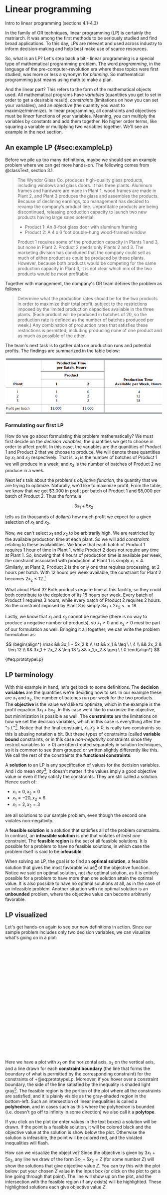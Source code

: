 # Linear programming

<div class='lectureVideoEmbed' video-id='0b552ccb31c34eab8f6f6d658afd32c61d' video-date='2023-08-28'>Intro to linear programming (sections 4.1-4.3)</div>

In the family of OR techniques, linear programming (LP) is certainly the matriarch. It was among the first methods to be seriously studied and find broad applications. To this day, LPs are relevant and used across industry to inform decision-making and help best make use of scarce resources.

So, what is an LP? Let's step back a bit - linear programming is a special type of mathematical programming problem. The word _programming_, in the language of the pre-computer-revolution era where these topics were first studied, was more or less a synonym for _planning_. So mathematical programming just means using math to make a plan.

And the linear part? This refers to the form of the mathematical objects used. All mathematical programs have _variables_ (quantities you get to set in order to get a desirable result), _constraints_ (limitations on how you can set your variables), and an _objective_ (the quantity you want to maximize/minimize). In linear programming, all constraints and objectives must be _linear_ functions of your variables. Meaning, you can multiply the variables by constants and add them together. No higher order terms, like squaring a variable or multiplying two variables together. We'll see an example in the next section.

## An example LP {#sec:exampleLp}

Before we pile up too many definitions, maybe we should see an example problem where we can get more hands-on. The following comes from @classText, section 3.1.

> The Wyndor Glass Co. produces high-quality glass products, including windows and
> glass doors. It has three plants. Aluminum frames and hardware are made in Plant 1, wood
> frames are made in Plant 2, and Plant 3 produces the glass and assembles the products.
> Because of declining earnings, top management has decided to revamp the company’s
> product line. Unprofitable products are being discontinued, releasing production capacity
> to launch two new products having large sales potential:
>
> - Product 1: An 8-foot glass door with aluminum framing
> - Product 2: A 4 x 6 foot double-hung wood-framed window
>
> Product 1 requires some of the production capacity in Plants 1 and 3, but none in Plant 2.
> Product 2 needs only Plants 2 and 3. The marketing division has concluded that the company
> could sell as much of either product as could be produced by these plants. However,
> because both products would be competing for the same production capacity in Plant 3, it
> is not clear which mix of the two products would be most profitable.

Together with management, the company's OR team defines the problem as follows:

> Determine what the production rates should be for the two products in order to maximize
> their total profit, subject to the restrictions imposed by the limited production capacities
> available in the three plants. (Each product will be produced in batches of 20, so the
> production rate is defined as the number of batches produced per week.) Any combination
> of production rates that satisfies these restrictions is permitted, including producing none
> of one product and as much as possible of the other.

The team's next task is to gather data on production runs and potential profits. The findings are summarized in the table below:

![Data for the Wyndor Glass Co. problem [@classText]](images/lp-example-data.png)

### Formulating our first LP

How do we go about formulating this problem mathematically? We must first decide on the _decision variables_, the quantities we get to choose in order to affect profit. In this case, the variables are the quantities of Product 1 and Product 2 that we choose to produce. We will denote these quantities by $x_1$ and $x_2$ respectively. That is, $x_1$ is the number of batches of Product 1 we will produce in a week, and $x_2$ is the number of batches of Product 2 we produce in a week.

Next let's talk about the problem's _objective function_, the quantity that we are trying to optimize. Naturally, we'd like to maximize profit. From the table, we know that we get $3,000 in profit per batch of Product 1 and $5,000 per batch of Product 2. Thus the formula

$$
3x_1 + 5x_2
$$

tells us (in thousands of dollars) how much profit we expect for a given selection of $x_1$ and $x_2$.

Now, we can't select $x_1$ and $x_2$ to be arbitrarily high. We are restricted by the available production time at each plant. So we will add _constraints_ relating to these availabilities. We know that each batch of Product 1 requires 1 hour of time in Plant 1, while Product 2 does not require any time at Plant 1. So, knowing that 4 hours of production time is available per week, the constraint associated with production at Plant 1 is simply $x_1 \leq 4$. Similarly, at Plant 2, Product 2 is the only one that requires processing, at 2 hours per batch. With 12 hours per week available, the constraint for Plant 2 becomes $2x_2 \leq 12$.[^reducedTerms]

[^reducedTerms]: You might look at this and think "that just means $x_2 \leq 6$." You would be correct, and it would be completely valid to use that constraint instead.

What about Plant 3? Both products require time at this facility, so they could both contribute to the depletion of its 18 hours per week. Every batch of Product 1 requires 3 hours, while every batch of Product 2 requires 2 hours. So the constraint imposed by Plant 3 is simply $3x_1 + 2x_2 <= 18$.

Lastly, we know that $x_1$ and $x_2$ cannot be negative (there is no way to produce a negative number of products), so $x_1 \geq 0$ and $x_2 \geq 0$ must be part of our formulation as well. Bringing it all together, we can write the problem formulation as:

$$
\begin{align*}
\max && 3x_1 + 5x_2 & \\
\st  && x_1 & \leq \ \ 4  \\
     && 2x_2 & \leq 12 \\
     && 3x_1 + 2x_2 & \leq 18 \\
     && x_1,x_2 & \geq \ \ 0
\end{align*}
$$

{#eq:prototypeLp}

## LP terminology

With this example in hand, let's get back to some definitions. The **decision variables** are the quantities we're deciding how to set. In our example these are $x_1$ and $x_2$, the number of batches run per week for the two products. The **objective** is the value we'd like to optimize, which in the example is the profit equation $3x_1 + 5x_2$. In this case we'd like to maximize the objective, but minimization is possible as well. The **constraints** are the limitations on how we set the decision variables, which in this case is everything after the "s.t."[^subjectTo]. Notice that the final constraint, $x_1,x_2\geq0$, is really two constraints so this is abusing notation a bit. But these types of constraints (called **variable bound** constraints, or in this case _non-negativity_ constraints since they restrict variables to $\geq0$) are often treated separately in solution techniques, so it is common to see them grouped or written slightly differently like this. We call the rest of the constraints the **functional constraints**.

[^subjectTo]: The "s.t." is an abbreviation for "subject to" and is used in formulations leading into the constraints section.

A **solution** to an LP is any specification of values for the decision variables. And I do mean _any_[^anySolution], it doesn't matter if the values imply a good objective value or even if they satisfy the constraints. They are still called a solution. Hence each of:

- $x_1=0, x_2=0$
- $x_1=-20, x_2=6$
- $x_1=2, x_2=3$

are all solutions to our sample problem, even though the second one violates non-negativity.

[^anySolution]: So long as we're talking about real numbers, of course. Something like $x_1=\text{blue}$, $x_2=\text{elephant}$ is just nonsense and isn't a solution to our problem.

A **feasible solution** is a solution that satisfies all of the problem constraints. In contrast, an **infeasible solution** is one that violates _at least one_ constraint. The **feasible region** is the set of all feasible solutions. It is possible for a problem to have no feasible solutions, in which case the problem itself is said to be **infeasible**.

When solving an LP, the goal is to find an **optimal solution**, a feasible solution that gives the most favorable value[^mostFavorable] of the objective function. Notice we said _an_ optimal solution, not _the_ optimal solution, as it is entirely possible for a problem to have more than one solution attain the optimal value. It is also possible to have no optimal solutions at all, as in the case of an infeasible problem. Another situation with no optimal solution is an **unbounded** problem, where the objective value can become arbitrarily favorable.

[^mostFavorable]: The smallest value if we have a minimization problem, or the largest value for a maximization problem.

## LP visualized

Let's get hands-on again to see our new definitions in action. Since our sample problem includes only two decision variables, we can visualize what's going on in a plot:

<svg width=350 height=350 class="lpDraw" base="prototypeLp" altArgs='{"choosePoints": true}'> Sorry, your browser does not support inline SVG.</svg>

Here we have a plot with $x_1$ on the horizontal axis, $x_2$ on the vertical axis, and a line drawn for each **constraint boundary** (the line that forms the boundary of what is permitted by the corresponding constraint) for the constraints of +@eq:prototypeLp. Moreover, if you hover over a constraint boundary, the side of the line satisfied by the inequality is shaded light gray[^mobileHover]. The feasible region is the portion of the plot where all the constraints are satisfied, and it is plainly visible as the gray-shaded region in the bottom-left. Such an intersection of linear inequalities is called a **polyhedron**, and in cases such as this where the polyhedron is bounded (i.e. doesn't go off to infinity in some direction) we also call it a **polytope**.

[^mobileHover]: I couldn't think of a good way to do this with touch events, so this part doesn't work as well on a mobile device. Sorry.

If you click on the plot (or enter values in the text boxes) a solution will be drawn. If the point is a feasible solution, it will be colored black and the objective value at the solution is show below the plot. Otherwise the solution is infeasible, the point will be colored red, and the violated inequalities will flash.

How can we visualize the objective? Since the objective is given by $3x_1 + 5x_2$, any line we draw of the form $3x_1 + 5x_2 = Z$ (for some number $Z$) will show the solutions that give objective value $Z$. You can try this with the plot below: put your chosen $Z$ value in the input box (or click on the plot to get a line going through that point). The line will show up on the plot, and the intersection with the feasible region (if any exists) will be highlighted. These highlighted solutions each give objective value $Z$.

<svg width=350 height=350 class="lpDraw" base="prototypeLp" altArgs='{"chooseObjVals": true}'> Sorry, your browser does not support inline SVG.</svg>

### Solving an LP visually

We actually have the tools to solve this problem now. For problems in two dimensions, it is fairly straightforward to draw a graph and see where the best solution is. This is not a good (or usually even feasible) method in practice, but for a toy problem it can really help build some intuition.

Let's look back at the above plot. Since we're maximizing, we'd like to choose the largest $Z$ such that the line intersects the feasible region. Let's start with something too big, say $Z=50$. When we plot that, we see it is way too high above the feasible region. So we can start moving it lower. Maybe go to $Z=40$. It's still completely above the feasible region, so that's not it either. Now jump to $Z=30$. This intersects the plot, but there is a section of the feasible region above the line, and hence feasible solutions with a better objective value.

So keep searching. When you come to $Z=36$ the situation looks different. The line intersects the plot at a single point, $x_1=2, x_2=6$. If you move the objective up just a little bit, say to 36.1, you get no intersection with the feasible region[^roundingErrors]. Thus we know we've found the optimal solution[^prototypeOptimalityProof], and in this case it is unique.

[^roundingErrors]: Actually, my little widget here is not perfect. Depending how small of a decimal you add, you may get it to tell you there are optimal solutions at a slightly higher objective value. This is due to choosing a precision that this setup really can't handle. It is worth mentioning that even the most sophisticated solvers can have issues with rounding errors and numerical stability, but they're generally very good. As long as you are careful with your formulations you usually won't run into issues.
[^prototypeOptimalityProof]: Truth be told, this isn't a rigorous proof of optimality, at least in the strict sense of mathematical proofs. But the solution methods we'll study later do give such proofs.

### Visualizing other scenarios

Let see some examples of the other scenarios we defined above. In each case, we'll take our initial model +@eq:prototypeLp and modify it to show the desired property.

<h4>An infeasible problem</h4>

<svg width=350 height=350 class="lpDraw" base="prototypeLp" altArgs='{"addConstraints": [[[1, 3, 30, "g"], [5, 9.25]]], "choosePoints": true}'> Sorry, your browser does not support inline SVG.</svg>

In this plot, we've added the constraint $x_1 + 3x_2 \geq 30$. All the points satisfying this inequality are well above the previous feasible region, so no solutions are feasible.

<h4>An unbounded problem</h4>

<svg width=350 height=350 class="lpDraw" base="prototypeLp" altArgs='{"removeConstraints": [0, 1], "altFeasRegionTextPlace": [4.5, 3.5], "chooseObjVals": true}'> Sorry, your browser does not support inline SVG.</svg>

Here we've removed two constraints, with the only one remaining being $2x_2 <= 12$. We can see there is no constraint on $x_1$ at all now, so we can choose it arbitrarily large and still be in the feasible region[^unboundedDidSomethingWrong].

[^unboundedDidSomethingWrong]: In most practical applications, infeasiblity is a good indicator that you modeled something incorrectly. Like in this example, it doesn't make sense that we could make arbitrarily many of some product. So if you find a problem you're working on is infeasible, it's a good idea to double-check your formulation.

<h4>Multiple optima</h4>

<svg width=350 height=350 class="lpDraw" base="prototypeLp" altArgs='{"altObj": [6, 4], "chooseObjVals": true}'> Sorry, your browser does not support inline SVG.</svg>

In this example, we've altered the objective function to $6x_1 + 4x_2$ so that it has the same slope as one of our constraints. We can see by moving the objective up and down that the optimal solution comes at $Z=36$, where the objective line intersects an entire face (bounding line) of the feasible region. Since any point on that bounding line attains the optimal objective value, they are all optimal solutions.

## Solving LPs with software

Let's pause briefly now to explain, practically, how LPs can be solved in the real world. By which I mean: if given an LP in practice, what would you do to find the answer? I'm not talking about the theory behind what LP solving software does (we'll get the that later), just how to _use_ the software. This won't be a comprehensive discussion, really just giving you enough to solve our example LP. We'll expand on this discussion some when we get to modeling in the integer programming section.

There are two key components to solving mathematical programming problems in practice: the modeling language and the solver.

### Modeling languages

The job of a modeling language is to take a model specification like +@eq:prototypeLp and turn it into something the computer can understand and solve. Some popular modeling languages are their own standalone software, such as [AMPL](https://ampl.com/) and [GAMS](https://www.gams.com/). The modeling languages we'll use are instead shipped as Python[^modelingInOtherLanguages] libraries. Sometimes these languages are built for use with a single solver, while others try to be compatible with several different solvers.

[^modelingInOtherLanguages]: There are similar packages available in other popular programming languages as well.

### Solvers

The solver is the software that takes the modeled problem and applies the necessary algorithms to solve it. There are several options here as well. The best solvers all require paid licenses to use fully for commercial purposes[^academicLicenses]. The two biggest names in this space are [Gurobi](https://www.gurobi.com/) and [CPLEX](https://www.ibm.com/products/ilog-cplex-optimization-studio/cplex-optimizer), though [Xpress](https://www.fico.com/en/products/fico-xpress-optimization) and [COPT](https://www.shanshu.ai/copt/) are competitive as well. There are also free, open-source options, but these generally perform much worse than the commercial offerings. Some names in this space are [COIN-OR](https://www.coin-or.org/), [GLPK](https://www.gnu.org/software/glpk/), and [SCIP](https://scipopt.org/).

[^academicLicenses]: Most come with limited licenses for noncommercial uses, and also offer free unrestricted licenses for students and academics.

### Solving our LP with Python

In the following notebook, I show how we can model and solve our sample LP in two different ways. The first way uses Gurobi as the solver and its purpose-built Python library `gurobipy` as the modeler. I should mention that since Gurobi is a commercial solver, we need some sort of license for unrestricted use. However, we do get a limited license automatically with the install of `gurobipy` which is good for problems with up to 2000 variables and 2000 linear constraints. This is pretty limiting for practical industry use, but most everything we'll do in this class will fall comfortably within those bounds.

The second option is a fully open-source option using PuLP, a Python modeling language maintained by COIN-OR. By default, this will use COIN-OR's linear programming solver CLP to solve the model. However, a nice feature of PuLP is that it is solver-agnostic. This means that you can use it to model your problem but switch between any of the popular solvers (including the commercial ones). This is nice to avoid being locked-in to a single solver. But it also may be slightly less performant, or may lack some solver-specific features that come with a solver's built-in API.

{colabGist:1_mwxc4xRRVjaMDZL0ObAc0ROqqw5UrJ3,9c7e1b589a3efb40590606ba6eed102f}

### Model/data separation

Our Python models from the last notebook certainly work for the sample problem, but that's about it. The real power of programming comes when you can write one bit of code that can be applied in a wide range of contexts.

Our sample LP is in the form of a _resource allocation problem_, where the decision is how much to engage in a certain set of possible activities, while staying within the bounds of the available resources. We'd be better off to use Python to set the _model logic_ for such a problem, leaving placeholders where we can inject the particular _problem data_ for any given instance. We'll do that in the next notebook.

{colabGist:1Tml3o4GoJ1QuaZsLAEBQIk38spQygs2t,0a3d429db92daf96fac2eeb23a3197f7}

## LP forms {#sec:lpForms}

We're _almost_ ready to talk about algorithms for solving LPs, but first we should make a note on some different forms LPs can take. Crucially, it will turn out that all the forms we talk about here are, in a sense, equivalent. Thus no matter the specifics of how an LP is presented, we know we'll be able to solve it using the general methods.

### Standard form

Our formulation of the sample LP in +@eq:prototypeLp is in what is known as **standard form**. Generally, a linear program with $n$ variables and $m$ constraints is in standard form if it is written as:

$$
\begin{align*}
\max && c_1x_1 + c_2x_2 + \cdots + c_nx_n && && \\
\st  && a_{11}x_1 + a_{12}x_2 + \cdots + a_{1n}x_n && \leq && b_1 \\
     && a_{21}x_1 + a_{22}x_2 + \cdots + a_{2n}x_n && \leq && b_2 \\
     &&                                            && \vdots && \\
     && a_{m1}x_1 + a_{m2}x_2 + \cdots + a_{mn}x_n && \leq && b_m \\
     && x_1, x_2, \cdots , x_n && \geq && 0
\end{align*}
$$

{#eq:standardFormLp}

Where all the $a$, $b$, and $c$ values (known as the **problem data**) are real numbers. Our sample problem, and many other practical LP problems, are naturally formulated like this. But it might at first glance feel a bit limiting. What if you'd rather minimize instead of maximizing? Or let your variables take negative values? We'll see in the following sections that such considerations are indeed possible, and we can consider them in the same framework as standard form problems.

### Minimization problems

What if your optimization problem is a minimization problem and not a maximization problem? For example, instead of maximizing profit, you'd like to minimize cost? No worries, it is actually quite straightforward to convert from minimization to maximization - just turn everything negative! The minimum cost is the same as the maximum "negative cost" $(-1\cdot\text{cost})$. So

$$
\min\ c_1x_1 + c_2x_2 + \cdots + c_nx_n
$$

is the same as

$$
\max -c_1x_1 -c_2x_2 - \cdots -c_nx_n.
$$

Since the problem data can be any real number (so, in particular, negative numbers are fine) this still follows the form of +@eq:standardFormLp.

### Different constraint forms {#sec:lpConstraintTransform}

What if you wanted "greater than or equal" constraints instead of "less than or equal" constraints? This is again another case of a sign switch since if you take any inequality you can:

- multiply both sides by -1, and
- switch the direction of the inequality

to end up with a logically equivalent inequality[^quickInequalityFlipExample]. Thus any inequality of the form:

[^quickInequalityFlipExample]: A quick example: $x \leq 10$ means the exact same thing as $-x \geq -10$.

$$
a_{i1}x_1 + a_{i2}x_2 + \cdots + a_{in}x_n \geq b_i
$$

can be written as

$$
-a_{i1}x_1 - a_{i2}x_2 - \cdots - a_{in}x_n \leq -b_i
$$

which brings us back into line with the standard form inequalities in +@eq:standardFormLp.

What about equality constraints? That is, constraints of the form

$$
a_{i1}x_1 + a_{i2}x_2 + \cdots + a_{in}x_n = b_i.
$$

Can these be converted into standard form? The answer is yes, but it comes at the cost of an extra constraint in the formulation. Because using the above constraint has the same effect as using these two in combination:

$$
a_{i1}x_1 + a_{i2}x_2 + \cdots + a_{in}x_n \leq b_i \\
a_{i1}x_1 + a_{i2}x_2 + \cdots + a_{in}x_n \geq b_i
$$

Now, that second inequality does not fit in standard form since it is a "$\geq$" constraint, but we already know how to convert it. So the final standard-form-conforming formulation is:

$$
a_{i1}x_1 + a_{i2}x_2 + \cdots + a_{in}x_n \leq b_i \\
-a_{i1}x_1 - a_{i2}x_2 - \cdots - a_{in}x_n \leq -b_i
$$

Great, so we can go from equality constraints to inequality constraints, but what about the other way? That is possible too, but this time we'll need to add a _variable_ to the formulation. In particular, to convert the inequality

$$
a_{i1}x_1 + a_{i2}x_2 + \cdots + a_{in}x_n \leq b_i
$$

to equality form, we'll add a so-called **slack variable** $s_i$. We'll enforce $s_i\geq0$ and rewrite the constraint as

$$
a_{i1}x_1 + a_{i2}x_2 + \cdots + a_{in}x_n + s_i = b_i.
$$

This works since, for any selection of the $x$ values that satisfies the inequality, we can simply select the value of $s_i$ as the difference between $b_i$ and the $a_{i1}x_1 + a_{i2}x_2 + \cdots + a_{in}x_n$, i.e. the _slack_ in the constraint. Going the other way, any variable selections that satisfy the equality will also satisfy the inequality since, by rearranging the equality, we get

$$
a_{i1}x_1 + a_{i2}x_2 + \cdots + a_{in}x_n = b_i - s_i
$$

and $s_i$ is non-negative, so the left-hand side is less than (or equal to) $b_i$.

### Variable bounds

In the standard form problem, we enforce that all of our variables are non-negative. But what if we don't want any explicit bounds on the variables? Is this a different class of problems? As it turns out, we can freely switch back and forth between non-negative variables and these so-called **unrestricted** or **free variables**.

How do we do the transformations? The first direction is straightforward; say you have a formulation with non-negative variables and you'd like to remove the variable bounds. Well, we still have the functional constraints, where we are allowed to use inequalities. So we'll "remove" the variable bound constraint $x_j\geq0$ by creating a new functional constraint

$$
a_1x_1 + \cdots + a_jx_j + \cdots + a_nx_n \leq b
$$

where $b=0$, $a_j=-1$, and all other coefficients equal $0$ (i.e. $-x_j\leq0\Leftrightarrow x_j\geq 0$).

Now the less obvious transformation. Say we have a formulation where the variable $x_j$ is unrestricted. How do we convert to non-negative variables? One way is to define two more variables, call them $y_j$ and $z_j$, which will be our new non-negative variables. What we'll do is simply replace $x_j$ with $y_j-z_j$, so that the constraints become

$$
a_{i1}x_1 + \cdots + a_{ij}y_j - a_{ij}z_j + \cdots + a_{in}x_n \leq b_i
$$

for each $i$[^positiveAndNegativeParts].

[^positiveAndNegativeParts]: You can think of $y_j$ as the "positive part" and $z_j$ as the "negative part" of $x_j$. Note that we haven't done anything to enforce that only one of $y_j$ and $z_j$ are nonzero at a time. So for example if some solution to the original formulation had $x_j=2$ then in the new formulation we could have $y_j=2$ and $z_j=0$, or we could just as easily have something like $y_j=12, z_j=10$ or $y_j=106.7, z_j=104.7$.

### Recap of allowed forms

As a recap: we defined the standard form LP where the objective is maximized, the functional constraints are $\leq$ inequalities, and variables are non-negative. But it turns out there are several equivalent ways to formulate LPs, namely:

- Objectives can be either minimized or maximized.
- Constraints can be in $\leq$, $\geq$, or $=$ form.
- Variables may be bounded or not.

Crucially, any of these forms can be transformed into any of the others, so no matter how we specify a particular LP, any of the results and techniques we discuss here apply!

### Different notation

Last up for this section, let's discuss notation. I don't know about you, but I get a little overwhelmed when I look at formulations like +@eq:standardFormLp. There's a lot to look at there, and while I think it's good initially to see things written in full detail with simple notation like this, returns begin diminishing quickly. Especially in a case like this where there's a lot of repetition with minimal changes from line to line.

So, from here on out and where appropriate, I'll start using more concise notation. For example, +@eq:standardFormLp can be written more concisely like so:

$$
\begin{align*}
\max && \sum_{j=1}^n c_jx_j    & \\
\st  && \sum_{j=1}^n a_{ij}x_j & \leq b_i\quad \forall i\in\{1,...,m\} \\
     && x_j                    & \geq 0_i\quad \forall j\in\{1,...,n\}
\end{align*}
$$

This looks much cleaner to my eyes, and each line communicates different important information about the formulation. But to benefit from the compactness, one needs to be familiar with the notation used. I assume everyone reading this has seen the summation notation $\sum$ before, but some other notation (set inclusion $\in$ and "for all" $\forall$ in particular) may be new. And sometimes new is intimidating. But fear not! These things get clearer and clearer the more you see them, and I think the benefit is worth it. There is a section in the appendix (+@sec:symbols) dedicated to special symbols. Beyond that, if you're ever confused about something, you can always ask me!

We'll see more notation like the above as we formulate more specific problems, but for much of the theory sections to come I actually much prefer matrix notation. You should already be familiar with linear algebra (+@sec:linearAlgebra in the appendix gives a brief review), so you should be able to notice how matrix algebra fits nicely with the formulations we've already given. For some $m\times n$ matrix $\A$ and $n$ vector $\x$, if we multiply them we have:

$$
\begin{align*}
\A\x&=\begin{bmatrix}
    a_{11} & a_{12} & \cdots & a_{1n} \\
    a_{21} & a_{22} & \cdots & a_{2n} \\
    \vdots & \vdots & \ddots & \vdots \\
    a_{m1} & a_{m2} & \cdots & a_{mn} \\
\end{bmatrix}\begin{bmatrix}
    x_1 \\ x_2 \\ \vdots \\ x_n
\end{bmatrix}\\
&=\begin{bmatrix}
    a_{11}x_1 + a_{12}x_2 + \cdots + a_{1n}x_n \\
    a_{21}x_1 + a_{22}x_2 + \cdots + a_{2n}x_n \\
    \vdots \\
    a_{m1}x_1 + a_{m2}x_2 + \cdots + a_{mn}x_n \\
\end{bmatrix}
\end{align*}
$$

which looks just like the constraint section of the standard form LP +@eq:standardFormLp. Due to the conciseness, my favorite notation for the standard form LP is

$$
\begin{align*}
\max && \c\x \\
\st  && \A\x&\leq\b \\
     && \x&\geq\zeros
\end{align*}
$$

{#eq:standardFormLpMatrix}

Much nicer on the eyes, right!

Further, you may have noticed that though we've devoted significant time to it already, we haven't formally defined linear programming yet! I was waiting for this moment to do so. A **linear program** is an optimization problem in the form of +@eq:standardFormLpMatrix.
